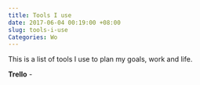 ```yaml
---
title: Tools I use
date: 2017-06-04 00:19:00 +08:00
slug: tools-i-use
Categories: Wo
---
```


This is a list of tools I use to plan my goals, work and life.

**Trello** -

<div class="whitespace"></div>